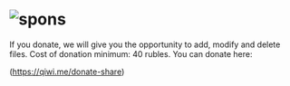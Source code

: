 # ![spons](http://dazsfr.ru/joxi_screenshot_1578256668368.png)

If you donate, we will give you the opportunity to add, modify and delete files. Cost of donation minimum: 40 rubles. You can donate here:

(https://qiwi.me/donate-share)

